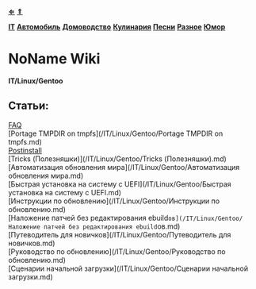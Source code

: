 [**⇐**](../index.md)
[**⇑**](/index.md)

[**IT**](/IT)
[**Автомобиль**](/Автомобиль)
[**Домоводство**](/Домоводство)
[**Кулинария**](/Кулинария)
[**Песни**](/Песни)
[**Разное**](/Разное)
[**Юмор**](/Юмор)

# NoName Wiki
**IT/Linux/Gentoo**


## Статьи:
[FAQ](/IT/Linux/Gentoo/FAQ.md)  
[Portage TMPDIR on tmpfs](/IT/Linux/Gentoo/Portage TMPDIR on tmpfs.md)  
[Postinstall](/IT/Linux/Gentoo/Postinstall.md)  
[Tricks (Полезняшки)](/IT/Linux/Gentoo/Tricks (Полезняшки).md)  
[Автоматизация обновления мира](/IT/Linux/Gentoo/Автоматизация обновления мира.md)  
[Быстрая установка на систему с UEFI](/IT/Linux/Gentoo/Быстрая установка на систему с UEFI.md)  
[Инструкции по обновлению](/IT/Linux/Gentoo/Инструкции по обновлению.md)  
[Наложение патчей без редактирования ebuild`ов](/IT/Linux/Gentoo/Наложение патчей без редактирования ebuild`ов.md)  
[Путеводитель для новичков](/IT/Linux/Gentoo/Путеводитель для новичков.md)  
[Руководство по обновлению](/IT/Linux/Gentoo/Руководство по обновлению.md)  
[Сценарии начальной загрузки](/IT/Linux/Gentoo/Сценарии начальной загрузки.md)  
